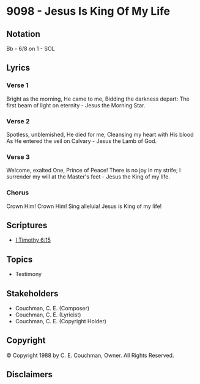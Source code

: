 # 9098 - Jesus Is King Of My Life

## Notation

Bb - 6/8 on 1 - SOL

## Lyrics

### Verse 1

Bright as the morning, He came to me, Bidding the darkness depart: The first beam of light on eternity - Jesus the Morning Star.

### Verse 2

Spotless, unblemished, He died for me, Cleansing my heart with His blood As He entered the veil on Calvary - Jesus the Lamb of God.

### Verse 3

Welcome, exalted One, Prince of Peace! There is no joy in my strife; I surrender my will at the Master's feet - Jesus the King of my life.

### Chorus

Crown Him! Crown Him! Sing alleluia! Jesus is King of my life!


## Scriptures

- [I Timothy 6:15](https://www.biblegateway.com/passage/?search=I%20Timothy%206%3A15)

## Topics

- Testimony

## Stakeholders

- Couchman, C. E. (Composer)
- Couchman, C. E. (Lyricist)
- Couchman, C. E. (Copyright Holder)

## Copyright

© Copyright 1988 by C. E. Couchman, Owner. All Rights Reserved.


## Disclaimers


